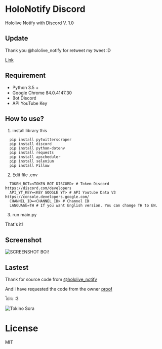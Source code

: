 # HoloNotify Discord 
Hololive Notify with Discord V. 1.0

## Update

Thank you @hololive_notify for retweet my tweet :D

[Link](https://twitter.com/hololive_notify/status/1339500271475458049)

## Requirement
- Python 3.5 + 
- Google Chrome 84.0.4147.30
- Bot Discord
- API YouTube Key

## How to use?
1. install library this
```
  pip install pytwitterscraper
  pip install discord
  pip install python-dotenv
  pip install requests
  pip install apscheduler
  pip install selenium
  pip install Pillow
```
2. Edit file .env
```
  TOKEN_BOT=<TOKEN BOT DISCORD> # Token Discord https://discord.com/developers
  API_YT_KEY=<KEY GOOGLE YT> # API Youtube Data V3 https://console.developers.google.com/
  CHANNEL_ID=<CHANNEL_ID> # Channel ID
  LANGUAGE=TH # If you want English version. You can change TH to EN.
```
3. run main.py

That's it!

## Screenshot

![SCREENSHOT BOI!](https://github.com/mrwan200/holonotify_discord/blob/main/screenshot.png)

## Lastest 
Thank for source code from 
[@hololive_notify](https://twitter.com/hololive_notify)

And i have requested the code from the owner
[proof](https://twitter.com/hololive_notify/status/1337747312651558912)

ไปล่ะ :3

![Tokino Sora](https://media1.tenor.com/images/e63ce8aab772664b6e0800ed7a6bba72/tenor.gif)

# License

MIT
